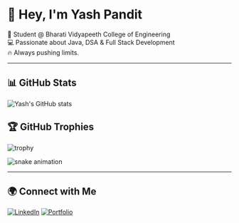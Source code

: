 # 👋 Hey, I'm Yash Pandit

🚀 Student @ Bharati Vidyapeeth College of Engineering  
💻 Passionate about Java, DSA & Full Stack Development  
🔥 Always pushing limits.

---

## 📊 GitHub Stats
![Yash's GitHub stats](https://github-readme-stats.vercel.app/api?username=Itachiuchiha325&show_icons=true&theme=radical)

## 🏆 GitHub Trophies
![trophy](https://github-profile-trophy.vercel.app/?username=Itachiuchiha325&theme=onedark)

![snake animation](https://github.com/Itachiuchiha325/Itachiuchiha325/blob/output/snake.svg)

---

## 🌍 Connect with Me
[![LinkedIn](https://img.shields.io/badge/LinkedIn-blue?logo=linkedin)](https://linkedin.com/in/your-profile)
[![Portfolio](https://img.shields.io/badge/Portfolio-black?logo=firefox)](https://your-portfolio.com)
